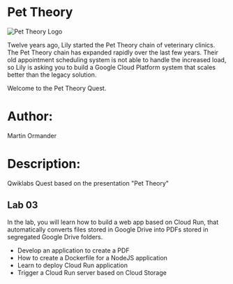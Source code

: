 # Pet Theory

![Pet Theory Logo](https://github.com/rosera/pettheory/blob/master/images/pet_theory_logo.png "Pet Theory")

Twelve years ago, Lily started the Pet Theory chain of veterinary clinics. The Pet Theory chain has expanded rapidly over the last few years. Their old appointment scheduling system is not able to handle the increased load, so Lily is asking you to build a Google Cloud Platform system that scales better than the legacy solution.

Welcome to the Pet Theory Quest.

# Author: 

Martin Ormander

# Description: 

Qwiklabs Quest based on the presentation "Pet Theory"

## Lab 03

In the lab, you will learn how to build a web app based on Cloud Run, that automatically converts files stored in Google Drive into PDFs stored in segregated Google Drive folders. 

* Develop an application to create a PDF
* How to create a Dockerfile for a NodeJS application
* Learn to deploy Cloud Run application
* Trigger a Cloud Run server based on Cloud Storage

